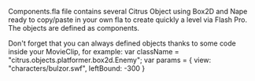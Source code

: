 Components.fla file contains several Citrus Object using Box2D and Nape ready to copy/paste in your own fla to create quickly a level via Flash Pro. The objects are defined as components.

Don't forget that you can always defined objects thanks to some code inside your MovieClip, for example:
var className = "citrus.objects.platformer.box2d.Enemy";
var params = {
	view: "characters/bulzor.swf",
	leftBound: -300
}